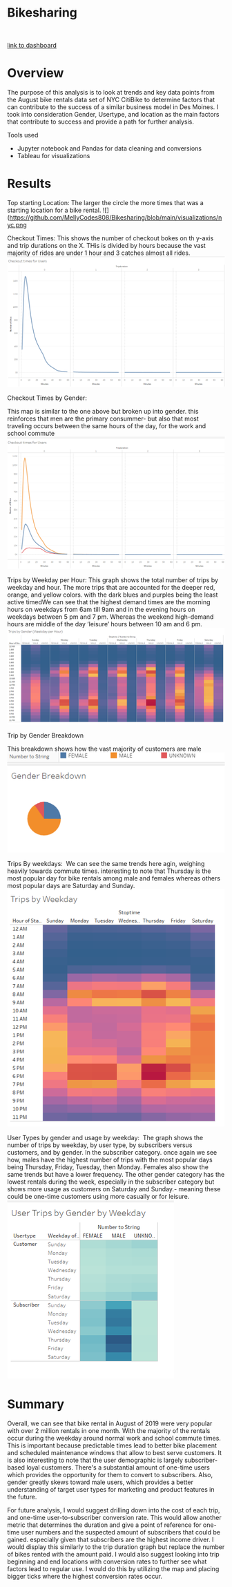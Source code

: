 # Bikesharing
![]()

[link to dashboard](https://public.tableau.com/app/profile/melanie.taylor6095/viz/CityBikeData_16655489967290/Story2?publish=yes)

# Overview 

The purpose of this analysis is to look at trends and key data points from the August bike rentals data set of NYC CitiBike to determine factors that can contribute to the success of a similar business model in Des Moines. I took into consideration Gender, Usertype, and location as the main factors that contribute to success and provide a path for further analysis.

Tools used
- Jupyter notebook and Pandas for data cleaning and  conversions
- Tableau for visualizations

# Results 

Top starting Location:
The larger the circle the more times that was a starting location for a bike rental. 
![](https://github.com/MellyCodes808/Bikesharing/blob/main/visualizations/nyc.png

Checkout Times:
This shows the number of checkout bokes on th y-axis and trip durations on the X. THis is divided by hours because the vast majority of rides are under 1 hour and 3 catches almost all rides.  
![](https://github.com/MellyCodes808/Bikesharing/blob/main/visualizations/checkout%20times%20for%20users%20.png)

Checkout Times by Gender:

This map is similar to the one above but broken up into gender. this reinforces that men are the primary consummer- but also that most traveling occurs between the same hours of the day, for the work and school commute 
![](https://github.com/MellyCodes808/Bikesharing/blob/main/visualizations/checkout%20times%20for%20gender%20.png)

Trips by Weekday per Hour: This graph shows the total number of trips by weekday and hour. The more trips that are accounted for the deeper red, orange, and yellow colors. with the dark blues and purples being the least active timedWe can see that the highest demand times are the morning hours on weekdays from 6am till 9am and in the evening hours on weekdays between 5 pm and 7 pm. Whereas the weekend high-demand hours are middle of the day ‘leisure’ hours between 10 am and 6 pm.
![](https://github.com/MellyCodes808/Bikesharing/blob/main/visualizations/trips%20by%20gender%20(weekday%20per%20hour)%20.png)

Trip by Gender Breakdown

This breakdown shows how the vast majority of customers are male
![](https://github.com/MellyCodes808/Bikesharing/blob/main/visualizations/gender%20breakdown.png)


Trips By weekdays: 
We can see the same trends here agin, weighing heavily towards commute times. interesting to note that Thursday is the most popular day for bike rentals among male and females whereas others most popular days are Saturday and Sunday.
![](https://github.com/MellyCodes808/Bikesharing/blob/main/visualizations/trips%20by%20weekday.png)

User Types by gender and usage by weekday: 
The graph shows the number of trips by weekday, by user type, by subscribers versus customers, and by gender. In the subscriber category. once again we see how, males have the highest number of trips with the most popular days being Thursday, Friday, Tuesday, then Monday. Females also show the same trends but have a lower frequency. The other gender category has the lowest rentals during the week, especially in the subscriber category but shows more usage as customers on Saturday and Sunday.- meaning these could be one-time customers using more casually or for leisure.
![](https://github.com/MellyCodes808/Bikesharing/blob/main/visualizations/user%20trips%20by%20weekday.png)


# Summary 

Overall, we can see that bike rental in August of 2019 were very popular with over 2 million rentals in one month. With the majority of the rentals occur during the weekday around normal work and school commute times. This is important because predictable times lead to better bike placement and scheduled maintenance windows that allow to best serve customers. It is also interesting to note that the user demographic is largely subscriber-based loyal customers. There's a substantial amount of one-time users which provides the opportunity for them to convert to subscribers. Also, gender greatly skews toward male users, which provides a better understanding of target user types for marketing and product features in the future.

For future analysis, I would suggest drilling down into the cost of each trip, and one-time user-to-subscriber conversion rate. This would allow another metric that determines the duration and give a point of reference for one-time user numbers and the suspected amount of subscribers that could be gained. especially given that subscribers are the highest income driver. I would display this similarly to the trip duration graph but replace the number of bikes rented with the amount paid. I would also suggest looking into trip beginning and end locations with conversion rates to further see what factors lead to regular use. I would do this by utilizing the map and placing bigger ticks where the highest conversion rates occur.
